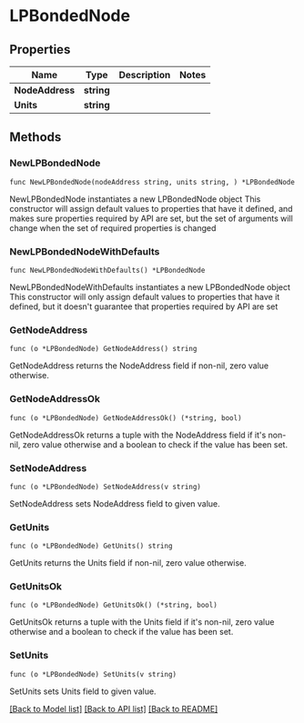 # LPBondedNode

## Properties

Name | Type | Description | Notes
------------ | ------------- | ------------- | -------------
**NodeAddress** | **string** |  | 
**Units** | **string** |  | 

## Methods

### NewLPBondedNode

`func NewLPBondedNode(nodeAddress string, units string, ) *LPBondedNode`

NewLPBondedNode instantiates a new LPBondedNode object
This constructor will assign default values to properties that have it defined,
and makes sure properties required by API are set, but the set of arguments
will change when the set of required properties is changed

### NewLPBondedNodeWithDefaults

`func NewLPBondedNodeWithDefaults() *LPBondedNode`

NewLPBondedNodeWithDefaults instantiates a new LPBondedNode object
This constructor will only assign default values to properties that have it defined,
but it doesn't guarantee that properties required by API are set

### GetNodeAddress

`func (o *LPBondedNode) GetNodeAddress() string`

GetNodeAddress returns the NodeAddress field if non-nil, zero value otherwise.

### GetNodeAddressOk

`func (o *LPBondedNode) GetNodeAddressOk() (*string, bool)`

GetNodeAddressOk returns a tuple with the NodeAddress field if it's non-nil, zero value otherwise
and a boolean to check if the value has been set.

### SetNodeAddress

`func (o *LPBondedNode) SetNodeAddress(v string)`

SetNodeAddress sets NodeAddress field to given value.


### GetUnits

`func (o *LPBondedNode) GetUnits() string`

GetUnits returns the Units field if non-nil, zero value otherwise.

### GetUnitsOk

`func (o *LPBondedNode) GetUnitsOk() (*string, bool)`

GetUnitsOk returns a tuple with the Units field if it's non-nil, zero value otherwise
and a boolean to check if the value has been set.

### SetUnits

`func (o *LPBondedNode) SetUnits(v string)`

SetUnits sets Units field to given value.



[[Back to Model list]](../README.md#documentation-for-models) [[Back to API list]](../README.md#documentation-for-api-endpoints) [[Back to README]](../README.md)


